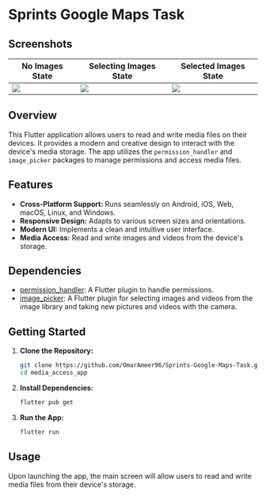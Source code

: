 # Sprints Google Maps Task

## Screenshots

| No Images State | Selecting Images State | Selected Images State |
| --------------- | ---------------------- | --------------------- |
| <img src="https://github.com/user-attachments/assets/9241fe40-a8a8-44b8-84fb-7282e90da674"/>   | <img src="https://github.com/user-attachments/assets/944f71ce-d0ba-4691-bc6b-a238bac646e2"/>          | <img src="https://github.com/user-attachments/assets/9d791c12-b6d6-44a3-a269-e61fda6f8f7b"/>         |

## Overview

This Flutter application allows users to read and write media files on their devices. It provides a modern and creative design to interact with the device's media storage. The app utilizes the `permission_handler` and `image_picker` packages to manage permissions and access media files.

## Features

- **Cross-Platform Support:** Runs seamlessly on Android, iOS, Web, macOS, Linux, and Windows.
- **Responsive Design:** Adapts to various screen sizes and orientations.
- **Modern UI:** Implements a clean and intuitive user interface.
- **Media Access:** Read and write images and videos from the device's storage.

## Dependencies

- [permission_handler](https://pub.dev/packages/permission_handler): A Flutter plugin to handle permissions.
- [image_picker](https://pub.dev/packages/image_picker): A Flutter plugin for selecting images and videos from the image library and taking new pictures and videos with the camera.

## Getting Started

1. **Clone the Repository:**

   ```bash
   git clone https://github.com/OmarAmeer96/Sprints-Google-Maps-Task.git
   cd media_access_app
   ```

2. **Install Dependencies:**

   ```bash
   flutter pub get
   ```

3. **Run the App:**

   ```bash
   flutter run
   ```

## Usage

Upon launching the app, the main screen will allow users to read and write media files from their device's storage.
